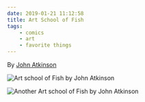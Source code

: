 ```yaml
---
date: 2019-01-21 11:12:58
title: Art School of Fish
tags:
    - comics
    - art
    - favorite things
---
```


By [John Atkinson](https://wronghands1.com/)

![Art school of Fish by John Atkinson](/misc/a/art-school-of-fish.jpg)

![Another Art school of Fish by John Atkinson](/misc/a/another-art-school-of-fish.jpg)
